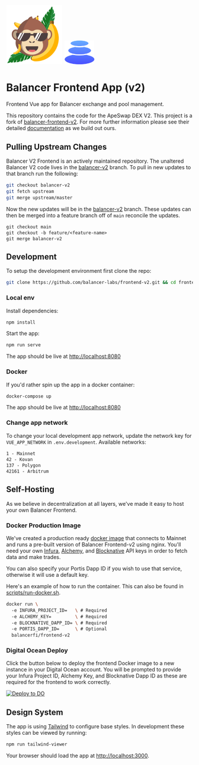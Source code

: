 # <img src="logo.svg" alt="ApeSwap" height="160px"> <img src="logo-b.svg" alt="Balancer" height="64px"> 
# Balancer Frontend App (v2)
Frontend Vue app for Balancer exchange and pool management.

This repository contains the code for the ApeSwap DEX V2. This project is a fork of [balancer-frontend-v2](https://github.com/balancer-labs/frontend-v2). For more further information please see their detailed [documentation](https://docs.balancer.fi/) as we build out ours.

## Pulling Upstream Changes
Balancer V2 Frontend is an actively maintained repository. The unaltered Balancer V2 code lives in the [balancer-v2](https://github.com/ApeSwapFinance/apeswap-swap-v2-monorepo/tree/balancer-v2) branch. To pull in new updates to that branch run the following: 

```bash
git checkout balancer-v2
git fetch upstream
git merge upstream/master
```

Now the new updates will be in the [balancer-v2](https://github.com/ApeSwapFinance/balancer-frontend-v2/tree/balancer-v2) branch. These updates can then be merged into a feature branch off of `main` reconcile the updates.  

```
git checkout main
git checkout -b feature/<feature-name>
git merge balancer-v2
```

## Development
To setup the development environment first clone the repo:
```bash
git clone https://github.com/balancer-labs/frontend-v2.git && cd frontend-v2
```

### Local env
Install dependencies:
```bash
npm install
```

Start the app:
```bash
npm run serve
```

The app should be live at [http://localhost:8080](http://localhost:8080)

### Docker
If you'd rather spin up the app in a docker container:

```bash
docker-compose up
```

The app should be live at [http://localhost:8080](http://localhost:8080)

### Change app network
To change your local development app network, update the network key for
`VUE_APP_NETWORK` in `.env.development`. Available networks:
```
1 - Mainnet
42 - Kovan
137 - Polygon
42161 - Arbitrum
```

## Self-Hosting

As we believe in decentralization at all layers, we've made it easy to host your own Balancer Frontend.

### Docker Production Image

We've created a production ready [docker image](./Dockerfile) that connects to Mainnet and runs
a pre-built version of Balancer Frontend-v2 using nginx. You'll need your own [Infura](https://infura.io), [Alchemy](https://www.alchemy.com/), and [Blocknative](https://blocknative.com) API keys in order to fetch data and make trades.

You can also specify your Portis Dapp ID if you wish to use that service, otherwise it will use a default key.

Here's an example of how to run the container. This can also be found in [scripts/run-docker.sh](./scripts/run-docker.sh).

```bash
docker run \ 
  -e INFURA_PROJECT_ID=   \ # Required
  -e ALCHEMY_KEY=         \ # Required
  -e BLOCKNATIVE_DAPP_ID= \ # Required
  -e PORTIS_DAPP_ID=      \ # Optional
  balancerfi/frontend-v2
```

### Digital Ocean Deploy

Click the button below to deploy the frontend Docker image to a new instance in your Digital Ocean account. You will be prompted to provide your Infura Project ID, Alchemy Key, and Blocknative Dapp ID as these are required for the frontend to work correctly.

[![Deploy to DO](https://www.deploytodo.com/do-btn-blue.svg)](https://cloud.digitalocean.com/apps/new?repo=https://github.com/balancer-labs/frontend-v2/tree/UI-769-one-click-deploy-to-digital-ocean)

## Design System
The app is using [Tailwind](https://tailwindcss.com/) to configure base styles. In development these styles can be viewed by running:

```bash
npm run tailwind-viewer
```
Your browser should load the app at [http://localhost:3000](http://localhost:3000).
